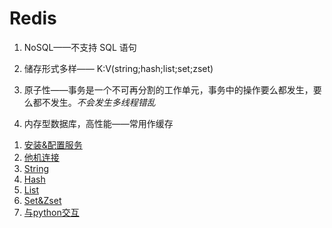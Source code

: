# Redis

1. NoSQL——不支持 SQL 语句

2. 储存形式多样—— K:V(string;hash;list;set;zset)

3. 原子性——事务是一个不可再分割的工作单元，事务中的操作要么都发生，要么都不发生。*不会发生多线程错乱*

4. 内存型数据库，高性能——常用作缓存

<ol>
    <li><a href='安装&配置服务'>安装&配置服务</a></li>
    <li><a href='他机连接'>他机连接</a></li>
    <li><a href='String'>String</a></li>
    <li><a href='Hash'>Hash</a></li>
    <li><a href='List'>List</a></li>
    <li><a href='Set&Zset'>Set&Zset</a></li>
    <li><a href='与python交互'>与python交互</a></li>
</ol>

